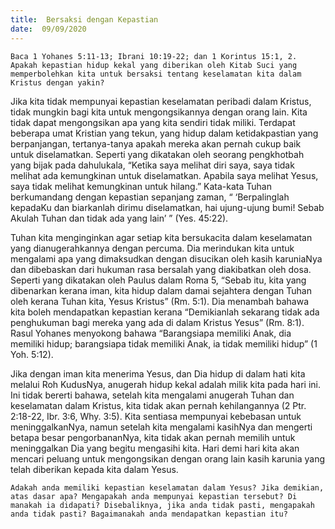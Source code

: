 ```yaml
---
title:  Bersaksi dengan Kepastian
date:  09/09/2020
---
```


`Baca 1 Yohanes 5:11-13; Ibrani 10:19-22; dan 1 Korintus 15:1, 2. Apakah kepastian hidup kekal yang diberikan oleh Kitab Suci yang memperbolehkan kita untuk bersaksi tentang keselamatan kita dalam Kristus dengan yakin?`

Jika kita tidak mempunyai kepastian keselamatan peribadi dalam Kristus, tidak mungkin bagi kita untuk mengongsikannya dengan orang lain. Kita tidak dapat mengongsikan apa yang kita sendiri tidak miliki. Terdapat beberapa umat Kristian yang tekun, yang hidup dalam ketidakpastian yang berpanjangan, tertanya-tanya apakah mereka akan pernah cukup baik untuk diselamatkan. Seperti yang dikatakan oleh seorang pengkhotbah yang bijak pada dahulukala, “Ketika saya melihat diri saya, saya tidak melihat ada kemungkinan untuk diselamatkan. Apabila saya melihat Yesus, saya tidak melihat kemungkinan untuk hilang.” Kata-kata Tuhan berkumandang dengan kepastian sepanjang zaman, “ ‘Berpalinglah kepadaKu dan biarkanlah dirimu diselamatkan, hai ujung-ujung bumi! Sebab Akulah Tuhan dan tidak ada yang lain’ ” (Yes. 45:22).

Tuhan kita menginginkan agar setiap kita bersukacita dalam keselamatan yang dianugerahkannya dengan percuma. Dia merindukan kita untuk mengalami apa yang dimaksudkan dengan disucikan oleh kasih karuniaNya dan dibebaskan dari hukuman rasa bersalah yang diakibatkan oleh dosa. Seperti yang dikatakan oleh Paulus dalam Roma 5, “Sebab itu, kita yang dibenarkan kerana iman, kita hidup dalam damai sejahtera dengan Tuhan oleh kerana Tuhan kita, Yesus Kristus” (Rm. 5:1). Dia menambah bahawa kita boleh mendapatkan kepastian kerana “Demikianlah sekarang tidak ada penghukuman bagi mereka yang ada di dalam Kristus Yesus” (Rm. 8:1). Rasul Yohanes menyokong bahawa “Barangsiapa memiliki Anak, dia memiliki hidup; barangsiapa tidak memiliki Anak, ia tidak memiliki hidup” (1 Yoh. 5:12).

Jika dengan iman kita menerima Yesus, dan Dia hidup di dalam hati kita melalui Roh KudusNya, anugerah hidup kekal adalah milik kita pada hari ini. Ini tidak bererti bahawa, setelah kita mengalami anugerah Tuhan dan keselamatan dalam Kristus, kita tidak akan pernah kehilangannya (2 Ptr. 2:18-22, Ibr. 3:6, Why. 3:5). Kita sentiasa mempunyai kebebasan untuk meninggalkanNya, namun setelah kita mengalami kasihNya dan mengerti betapa besar pengorbananNya, kita tidak akan pernah memilih untuk meninggalkan Dia yang begitu mengasihi kita. Hari demi hari kita akan mencari peluang untuk mengongsikan dengan orang lain kasih karunia yang telah diberikan kepada kita dalam Yesus.

`Adakah anda memiliki kepastian keselamatan dalam Yesus? Jika demikian, atas dasar apa? Mengapakah anda mempunyai kepastian tersebut? Di manakah ia didapati? Disebaliknya, jika anda tidak pasti, mengapakah anda tidak pasti? Bagaimanakah anda mendapatkan kepastian itu?`